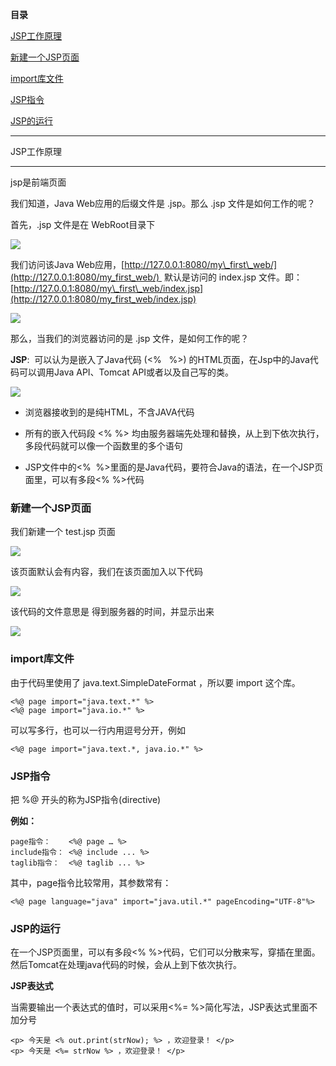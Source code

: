 **目录**

[JSP工作原理](#t0)

[新建一个JSP页面](#t1)

[import库文件](#t2)

[JSP指令](#t3)

[JSP的运行](#t4)

* * *

JSP工作原理
-------

jsp是前端页面

我们知道，Java Web应用的后缀文件是 .jsp。那么 .jsp 文件是如何工作的呢？

首先，.jsp 文件是在 WebRoot目录下

![](https://img-blog.csdnimg.cn/20190512093737559.png?x-oss-process=image/watermark,type_ZmFuZ3poZW5naGVpdGk,shadow_10,text_aHR0cHM6Ly9ibG9nLmNzZG4ubmV0L3FxXzM2MTE5MTky,size_16,color_FFFFFF,t_70)

我们访问该Java Web应用，[http://127.0.0.1:8080/my\_first\_web/](http://127.0.0.1:8080/my_first_web/)  默认是访问的 index.jsp 文件。即：[http://127.0.0.1:8080/my\_first\_web/index.jsp](http://127.0.0.1:8080/my_first_web/index.jsp)

![](https://img-blog.csdnimg.cn/20190512093817440.png)

那么，当我们的浏览器访问的是 .jsp 文件，是如何工作的呢？

**JSP**:  可以认为是嵌入了Java代码 (<%   %>) 的HTML页面，在Jsp中的Java代码可以调用Java API、Tomcat API或者以及自己写的类。

![](https://img-blog.csdnimg.cn/20190512093935669.png?x-oss-process=image/watermark,type_ZmFuZ3poZW5naGVpdGk,shadow_10,text_aHR0cHM6Ly9ibG9nLmNzZG4ubmV0L3FxXzM2MTE5MTky,size_16,color_FFFFFF,t_70)

*   浏览器接收到的是纯HTML，不含JAVA代码
*   所有的嵌入代码段 <% %> 均由服务器端先处理和替换，从上到下依次执行，多段代码就可以像一个函数里的多个语句
*   JSP文件中的<%  %>里面的是Java代码，要符合Java的语法，在一个JSP页面里，可以有多段<% %>代码

### 新建一个JSP页面

我们新建一个 test.jsp 页面

![](https://img-blog.csdnimg.cn/20190512095132176.png)

该页面默认会有内容，我们在该页面加入以下代码

![](https://img-blog.csdnimg.cn/20190512095327931.png?x-oss-process=image/watermark,type_ZmFuZ3poZW5naGVpdGk,shadow_10,text_aHR0cHM6Ly9ibG9nLmNzZG4ubmV0L3FxXzM2MTE5MTky,size_16,color_FFFFFF,t_70)

该代码的文件意思是 得到服务器的时间，并显示出来

![](https://img-blog.csdnimg.cn/20190512095442215.png)

### import库文件

由于代码里使用了 java.text.SimpleDateFormat ，所以要 import 这个库。

```
<%@ page import="java.text.*" %>      
<%@ page import="java.io.*" %>
```


可以写多行，也可以一行内用逗号分开，例如

```
<%@ page import="java.text.*, java.io.*" %>
```


### JSP指令

把 %@ 开头的称为JSP指令(directive)  
**例如：**

```
page指令：    <%@ page … %>      
include指令： <%@ include ... %>      
taglib指令：  <%@ taglib ... %>
```


其中，page指令比较常用，其参数常有：

```
<%@ page language="java" import="java.util.*" pageEncoding="UTF-8"%>
```


### JSP的运行

在一个JSP页面里，可以有多段<% %>代码，它们可以分散来写，穿插在<html>里面。然后Tomcat在处理java代码的时候，会从上到下依次执行。

**JSP表达式**

当需要输出一个表达式的值时，可以采用<%= %>简化写法，JSP表达式里面不加分号

```
<p> 今天是 <% out.print(strNow); %> ，欢迎登录！ </p>      
<p> 今天是 <%= strNow %> ，欢迎登录！ </p>
```
